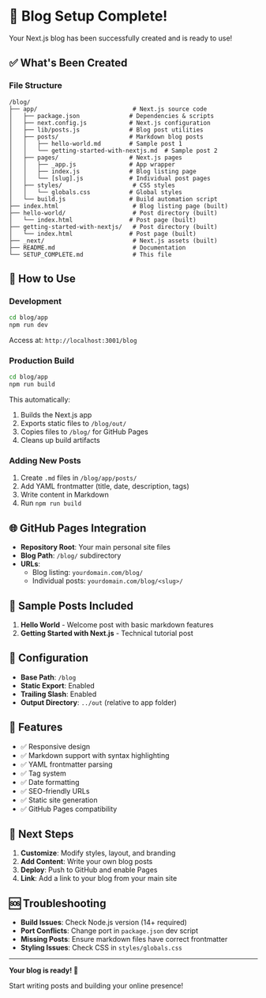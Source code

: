 # 🎉 Blog Setup Complete!

Your Next.js blog has been successfully created and is ready to use!

## ✅ What's Been Created

### File Structure
```
/blog/
├── app/                           # Next.js source code
│   ├── package.json              # Dependencies & scripts
│   ├── next.config.js            # Next.js configuration
│   ├── lib/posts.js              # Blog post utilities
│   ├── posts/                    # Markdown blog posts
│   │   ├── hello-world.md        # Sample post 1
│   │   └── getting-started-with-nextjs.md  # Sample post 2
│   ├── pages/                    # Next.js pages
│   │   ├── _app.js               # App wrapper
│   │   ├── index.js              # Blog listing page
│   │   └── [slug].js             # Individual post pages
│   ├── styles/                    # CSS styles
│   │   └── globals.css           # Global styles
│   └── build.js                  # Build automation script
├── index.html                     # Blog listing page (built)
├── hello-world/                   # Post directory (built)
│   └── index.html                # Post page (built)
├── getting-started-with-nextjs/   # Post directory (built)
│   └── index.html                # Post page (built)
├── _next/                         # Next.js assets (built)
├── README.md                      # Documentation
└── SETUP_COMPLETE.md              # This file
```

## 🚀 How to Use

### Development
```bash
cd blog/app
npm run dev
```
Access at: `http://localhost:3001/blog`

### Production Build
```bash
cd blog/app
npm run build
```
This automatically:
1. Builds the Next.js app
2. Exports static files to `/blog/out/`
3. Copies files to `/blog/` for GitHub Pages
4. Cleans up build artifacts

### Adding New Posts
1. Create `.md` files in `/blog/app/posts/`
2. Add YAML frontmatter (title, date, description, tags)
3. Write content in Markdown
4. Run `npm run build`

## 🌐 GitHub Pages Integration

- **Repository Root**: Your main personal site files
- **Blog Path**: `/blog/` subdirectory
- **URLs**: 
  - Blog listing: `yourdomain.com/blog/`
  - Individual posts: `yourdomain.com/blog/<slug>/`

## 📝 Sample Posts Included

1. **Hello World** - Welcome post with basic markdown features
2. **Getting Started with Next.js** - Technical tutorial post

## 🔧 Configuration

- **Base Path**: `/blog`
- **Static Export**: Enabled
- **Trailing Slash**: Enabled
- **Output Directory**: `../out` (relative to app folder)

## 🎨 Features

- ✅ Responsive design
- ✅ Markdown support with syntax highlighting
- ✅ YAML frontmatter parsing
- ✅ Tag system
- ✅ Date formatting
- ✅ SEO-friendly URLs
- ✅ Static site generation
- ✅ GitHub Pages compatibility

## 🚨 Next Steps

1. **Customize**: Modify styles, layout, and branding
2. **Add Content**: Write your own blog posts
3. **Deploy**: Push to GitHub and enable Pages
4. **Link**: Add a link to your blog from your main site

## 🆘 Troubleshooting

- **Build Issues**: Check Node.js version (14+ required)
- **Port Conflicts**: Change port in `package.json` dev script
- **Missing Posts**: Ensure markdown files have correct frontmatter
- **Styling Issues**: Check CSS in `styles/globals.css`

---

**Your blog is ready! 🎉**

Start writing posts and building your online presence!
